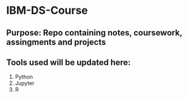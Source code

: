 # IBM-DS-Course
## Purpose: Repo containing notes, coursework, assingments and projects 
## Tools used will be updated here:
1. Python
2. Jupyter
3. R
